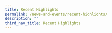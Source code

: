 ```yaml
---
title: Recent Highlights
permalink: /news-and-events/recent-highlights/
description: ""
third_nav_title: Recent Highlights
---
```

